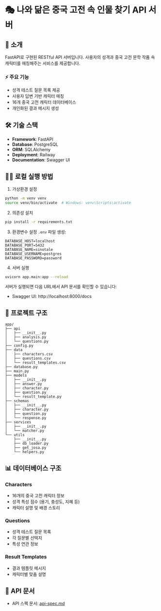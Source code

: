 # 🎭 나와 닮은 중국 고전 속 인물 찾기 API 서버

## 📖 소개

FastAPI로 구현된 RESTful API 서버입니다. 사용자의 성격과 중국 고전 문학 작품 속 캐릭터를 매칭해주는 서비스를 제공합니다.

### ⚡️ 주요 기능

- 성격 테스트 질문 목록 제공
- 사용자 답변 기반 캐릭터 매칭
- 16개 중국 고전 캐릭터 데이터베이스
- 개인화된 결과 메시지 생성

## 🛠 기술 스택

- **Framework**: FastAPI
- **Database**: PostgreSQL
- **ORM**: SQLAlchemy
- **Deployment**: Railway
- **Documentation**: Swagger UI

## 🏃‍♂️ 로컬 실행 방법

1. 가상환경 설정
```bash
python -m venv venv
source venv/bin/activate  # Windows: venv\Scripts\activate
```

2. 의존성 설치
```bash
pip install -r requirements.txt
```

3. 환경변수 설정
`.env` 파일 생성:
```env
DATABASE_HOST=localhost
DATABASE_PORT=5432
DATABASE_NAME=sinotale
DATABASE_USERNAME=postgres
DATABASE_PASSWORD=password
```

4. 서버 실행
```bash
uvicorn app.main:app --reload
```

서버가 실행되면 다음 URL에서 API 문서를 확인할 수 있습니다:
- Swagger UI: http://localhost:8000/docs

## 📂 프로젝트 구조

```
app/
├── api
│   ├── __init__.py
│   ├── analysis.py
│   └── questions.py
├── config.py
├── data
│   ├── characters.csv
│   ├── questions.csv
│   └── result_templates.csv
├── database.py
├── main.py
├── models
│   ├── __init__.py
│   ├── answer.py
│   ├── character.py
│   ├── question.py
│   └── result_template.py
├── schemas
│   ├── __init__.py
│   ├── character.py
│   ├── question.py
│   └── response.py
├── services
│   ├── __init__.py
│   └── matcher.py
└── utils
    ├── __init__.py
    ├── db_loader.py
    ├── get_josa.py
    └── helpers.py
```

## 📊 데이터베이스 구조

### Characters
- 16개의 중국 고전 캐릭터 정보
- 성격 특성 점수 (용기, 충성도, 지혜 등)
- 캐릭터 설명 및 배경 스토리

### Questions
- 성격 테스트 질문 목록
- 각 질문별 선택지
- 특성 연관 정보

### Result Templates
- 결과 템플릿 메시지
- 캐릭터별 맞춤 설명


## 📝 API 문서

- API 스펙 문서: [api-spec.md](docs/api-spec.md)
